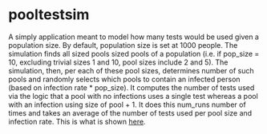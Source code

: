 # pooltestsim
A simply application meant to model how many tests would be used given a population size. By default, population size is set at 1000 people. The simulation finds all sized pools sized pools of a population (i.e. if pop_size = 10, excluding trivial sizes 1 and 10, pool sizes include 2 and 5). The simulation, then, per each of these pool sizes, determines number of such pools and randomly selects which pools to contain an infected person (based on infection rate * pop_size). It computes the number of tests used via the logic that a pool with no infections uses a single test whereas a pool with an infection using size of pool + 1. It does this num_runs number of times and takes an average of the number of tests used per pool size and infection rate. This is what is shown [here](https://imgur.com/Jq7JjpA).